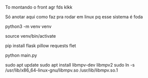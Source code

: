 To montando o front agr fds klkk

Só anotar aqui como faz pra rodar em linux pq esse sistema é foda
<!-- Cria o ambiente virtual -->
python3 -m venv venv 
<!-- Entra nele  -->
source venv/bin/activate
<!-- instala as depenencias -->
pip install flask pillow requests flet

<!-- So rodar essa bomba -->
python main.py
<!-- Tem um erro libmpv que pode ser que precise rodar esse comando-->
sudo apt update
sudo apt install libmpv-dev libmpv2 
sudo ln -s /usr/lib/x86_64-linux-gnu/libmpv.so /usr/lib/libmpv.so.1